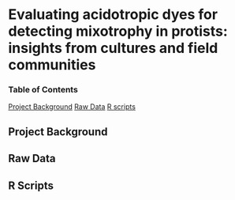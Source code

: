 # Evaluating acidotropic dyes for detecting mixotrophy in protists: insights from cultures and field communities
### Table of Contents

[Project Background](#project-background)
[Raw Data](#rawdata-1)
[R scripts](#r_scripts)

## Project Background

## Raw Data

## R Scripts

